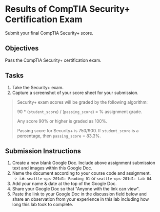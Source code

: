 # Results of CompTIA Security+ Certification Exam

Submit your final CompTIA Security+ score.

## Objectives

Pass the CompTIA Security+ certification exam.

## Tasks

1. Take the Security+ exam.
1. Capture a screenshot of your score sheet for your submission.

> Security+ exam scores will be graded by the following algorithm:
>
> 90 * (`student_score`) / (`passing_score`) = % assignment grade.
>
> Any score 90% or higher is graded as 100%.
>
> Passing score for Security+ is 750/900. If `student_score` is a percentage, then `passing_score` = 83.3%.

## Submission Instructions

1. Create a new blank Google Doc. Include above assignment submission text and images within this Google Doc.
1. Name the document according to your course code and assignment.
   - i.e. `seattle-ops-201d1: Reading 01` or `seattle-ops-201d1: Lab 04`.
1. Add your name & date at the top of the Google Doc.
1. Share your Google Doc so that "Anyone with the link can view".
1. Paste the link to your Google Doc in the discussion field below and share an observation from your experience in this lab including how long this lab took to complete.
